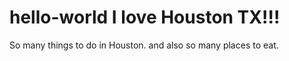# hello-world I love Houston TX!!!
So many things to do in Houston.
and also so many places to eat.
